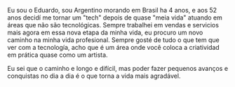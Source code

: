 Eu sou o Eduardo, sou Argentino morando em Brasil ha 4 anos,  e aos 52 anos decidí me tornar um "tech" depois de quase "meia vida" atuando em áreas que não são tecnológicas.
Sempre trabalhei em vendas e servicios mais agora em essa nova etapa da minha vida, eu procuro um novo caminho na minha vida profesional.
Sempre gosté de tudo o que tem que ver com a tecnología, acho que é um área onde você coloca a criatividad em prática quase como um artista.

Eu sei que o caminho e longo e difícil, mas poder fazer pequenos avanços e conquistas no dia a dia é o que torna a vida mais agradável.

